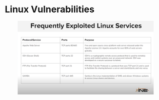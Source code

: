 # Linux Vulnerabilities

<figure><img src="../../../../.gitbook/assets/image (1) (1) (1).png" alt=""><figcaption></figcaption></figure>
